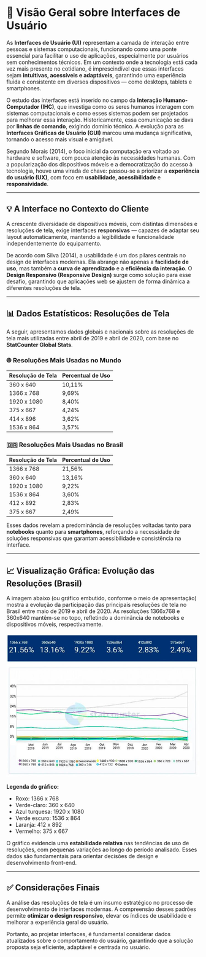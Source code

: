 # 🔎 Visão Geral sobre Interfaces de Usuário

As **Interfaces de Usuário (UI)** representam a camada de interação entre pessoas e sistemas computacionais, funcionando como uma ponte essencial para facilitar o uso de aplicações, especialmente por usuários sem conhecimentos técnicos. Em um contexto onde a tecnologia está cada vez mais presente no cotidiano, é imprescindível que essas interfaces sejam **intuitivas, acessíveis e adaptáveis**, garantindo uma experiência fluida e consistente em diversos dispositivos — como desktops, tablets e smartphones.

O estudo das interfaces está inserido no campo da **Interação Humano-Computador (IHC)**, que investiga como os seres humanos interagem com sistemas computacionais e como esses sistemas podem ser projetados para melhorar essa interação. Historicamente, essa comunicação se dava por **linhas de comando**, exigindo domínio técnico. A evolução para as **Interfaces Gráficas de Usuário (GUI)** marcou uma mudança significativa, tornando o acesso mais visual e amigável.

Segundo Morais (2014), o foco inicial da computação era voltado ao hardware e software, com pouca atenção às necessidades humanas. Com a popularização dos dispositivos móveis e a democratização do acesso à tecnologia, houve uma virada de chave: passou-se a priorizar a **experiência do usuário (UX)**, com foco em **usabilidade, acessibilidade** e **responsividade**.

---

## 💡 A Interface no Contexto do Cliente

A crescente diversidade de dispositivos móveis, com distintas dimensões e resoluções de tela, exige interfaces **responsivas** — capazes de adaptar seu layout automaticamente, mantendo a legibilidade e funcionalidade independentemente do equipamento.

De acordo com Silva (2014), a usabilidade é um dos pilares centrais no design de interfaces modernas. Ela abrange não apenas a **facilidade de uso**, mas também a **curva de aprendizado** e a **eficiência da interação**. O **Design Responsivo (Responsive Design)** surge como solução para esse desafio, garantindo que aplicações web se ajustem de forma dinâmica a diferentes resoluções de tela.

---

## 📊 Dados Estatísticos: Resoluções de Tela

A seguir, apresentamos dados globais e nacionais sobre as resoluções de tela mais utilizadas entre abril de 2019 e abril de 2020, com base no **StatCounter Global Stats**.

### 🌐 Resoluções Mais Usadas no Mundo

| Resolução de Tela | Percentual de Uso |
| ----------------- | ----------------- |
| 360 x 640         | 10,11%            |
| 1366 x 768        | 9,69%             |
| 1920 x 1080       | 8,40%             |
| 375 x 667         | 4,24%             |
| 414 x 896         | 3,62%             |
| 1536 x 864        | 3,57%             |

### 🇧🇷 Resoluções Mais Usadas no Brasil

| Resolução de Tela | Percentual de Uso |
| ----------------- | ----------------- |
| 1366 x 768        | 21,56%            |
| 360 x 640         | 13,16%            |
| 1920 x 1080       | 9,22%             |
| 1536 x 864        | 3,60%             |
| 412 x 892         | 2,83%             |
| 375 x 667         | 2,49%             |

Esses dados revelam a predominância de resoluções voltadas tanto para **notebooks** quanto para **smartphones**, reforçando a necessidade de soluções responsivas que garantam acessibilidade e consistência na interface.

---

## 📈 Visualização Gráfica: Evolução das Resoluções (Brasil)

A imagem abaixo (ou gráfico embutido, conforme o meio de apresentação) mostra a evolução da participação das principais resoluções de tela no Brasil entre maio de 2019 e abril de 2020. As resoluções 1366x768 e 360x640 mantêm-se no topo, refletindo a dominância de notebooks e dispositivos móveis, respectivamente.

![](../assets/grafico-telas.jpg)

**Legenda do gráfico:**

- Roxo: 1366 x 768
- Verde-claro: 360 x 640
- Azul turquesa: 1920 x 1080
- Verde escuro: 1536 x 864
- Laranja: 412 x 892
- Vermelho: 375 x 667

O gráfico evidencia uma **estabilidade relativa** nas tendências de uso de resoluções, com pequenas variações ao longo do período analisado. Esses dados são fundamentais para orientar decisões de design e desenvolvimento front-end.

---

## ✅ Considerações Finais

A análise das resoluções de tela é um insumo estratégico no processo de desenvolvimento de interfaces modernas. A compreensão desses padrões permite **otimizar o design responsivo**, elevar os índices de usabilidade e melhorar a experiência geral do usuário.

Portanto, ao projetar interfaces, é fundamental considerar dados atualizados sobre o comportamento do usuário, garantindo que a solução proposta seja eficiente, adaptável e centrada no usuário.

